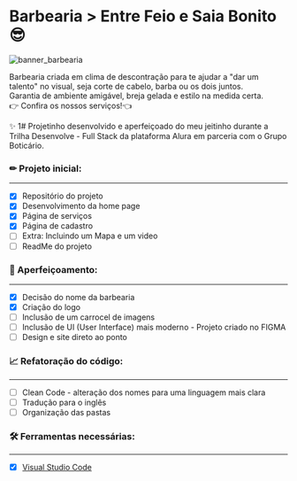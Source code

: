 # Barbearia > Entre Feio e Saia Bonito 😎
![banner_barbearia](https://user-images.githubusercontent.com/71906862/215306628-045dac1f-2051-4d97-acd8-a18968f26fd7.png)

Barbearia criada em clima de descontração para te ajudar a "dar um talento" no visual, seja corte de cabelo, barba ou os dois juntos.<br>
Garantia de ambiente amigável, breja gelada e estilo na medida certa.<br>
👉 Confira os nossos serviços!👈

✨ 1# Projetinho desenvolvido e aperfeiçoado do meu jeitinho durante a Trilha Desenvolve - Full Stack da plataforma Alura em parceria com o Grupo Boticário. <br> 

### ✏ Projeto inicial:
____________________
- [x] Repositório do projeto
- [x] Desenvolvimento da home page
- [x] Página de serviços
- [x] Página de cadastro
- [ ] Extra: Incluindo um Mapa e um video
- [ ] ReadMe do projeto

### 🍨 Aperfeiçoamento:
____________________
- [x] Decisão do nome da barbearia
- [x] Criação do logo
- [ ] Inclusão de um carrocel de imagens
- [ ] Inclusão de UI (User Interface) mais moderno - Projeto criado no FIGMA
- [ ] Design e site direto ao ponto 

### 📈 Refatoração do código:
____________________
- [ ] Clean Code - alteração dos nomes para uma linguagem mais clara
- [ ] Tradução para o inglês
- [ ] Organização das pastas

### 🛠 Ferramentas necessárias:
____________________
- [x] [Visual Studio Code](https://code.visualstudio.com/)
